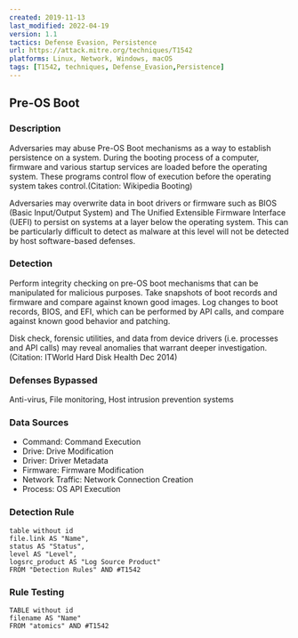 ```yaml
---
created: 2019-11-13
last_modified: 2022-04-19
version: 1.1
tactics: Defense Evasion, Persistence
url: https://attack.mitre.org/techniques/T1542
platforms: Linux, Network, Windows, macOS
tags: [T1542, techniques, Defense_Evasion,Persistence]
---
```


## Pre-OS Boot

### Description

Adversaries may abuse Pre-OS Boot mechanisms as a way to establish persistence on a system. During the booting process of a computer, firmware and various startup services are loaded before the operating system. These programs control flow of execution before the operating system takes control.(Citation: Wikipedia Booting)

Adversaries may overwrite data in boot drivers or firmware such as BIOS (Basic Input/Output System) and The Unified Extensible Firmware Interface (UEFI) to persist on systems at a layer below the operating system. This can be particularly difficult to detect as malware at this level will not be detected by host software-based defenses.

### Detection

Perform integrity checking on pre-OS boot mechanisms that can be manipulated for malicious purposes. Take snapshots of boot records and firmware and compare against known good images. Log changes to boot records, BIOS, and EFI, which can be performed by API calls, and compare against known good behavior and patching.

Disk check, forensic utilities, and data from device drivers (i.e. processes and API calls) may reveal anomalies that warrant deeper investigation.(Citation: ITWorld Hard Disk Health Dec 2014)

### Defenses Bypassed

Anti-virus, File monitoring, Host intrusion prevention systems

### Data Sources

  - Command: Command Execution
  -  Drive: Drive Modification
  -  Driver: Driver Metadata
  -  Firmware: Firmware Modification
  -  Network Traffic: Network Connection Creation
  -  Process: OS API Execution
### Detection Rule

```dataview
table without id
file.link AS "Name",
status AS "Status",
level AS "Level",
logsrc_product AS "Log Source Product"
FROM "Detection Rules" AND #T1542
```

### Rule Testing

```dataview
TABLE without id
filename AS "Name"
FROM "atomics" AND #T1542
```
